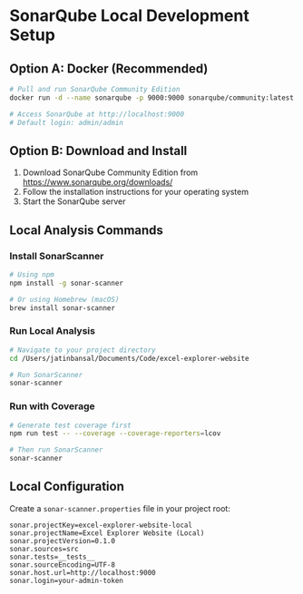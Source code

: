 # SonarQube Local Development Setup

## Option A: Docker (Recommended)

```bash
# Pull and run SonarQube Community Edition
docker run -d --name sonarqube -p 9000:9000 sonarqube/community:latest

# Access SonarQube at http://localhost:9000
# Default login: admin/admin
```

## Option B: Download and Install

1. Download SonarQube Community Edition from https://www.sonarqube.org/downloads/
2. Follow the installation instructions for your operating system
3. Start the SonarQube server

## Local Analysis Commands

### Install SonarScanner

```bash
# Using npm
npm install -g sonar-scanner

# Or using Homebrew (macOS)
brew install sonar-scanner
```

### Run Local Analysis

```bash
# Navigate to your project directory
cd /Users/jatinbansal/Documents/Code/excel-explorer-website

# Run SonarScanner
sonar-scanner
```

### Run with Coverage

```bash
# Generate test coverage first
npm run test -- --coverage --coverage-reporters=lcov

# Then run SonarScanner
sonar-scanner
```

## Local Configuration

Create a `sonar-scanner.properties` file in your project root:

```
sonar.projectKey=excel-explorer-website-local
sonar.projectName=Excel Explorer Website (Local)
sonar.projectVersion=0.1.0
sonar.sources=src
sonar.tests=__tests__
sonar.sourceEncoding=UTF-8
sonar.host.url=http://localhost:9000
sonar.login=your-admin-token
```